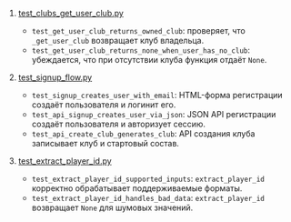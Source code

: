 1. [test_clubs_get_user_club.py](test_clubs_get_user_club.py)
   - `test_get_user_club_returns_owned_club`: проверяет, что `_get_user_club` возвращает клуб владельца.
   - `test_get_user_club_returns_none_when_user_has_no_club`: убеждается, что при отсутствии клуба функция отдаёт `None`.

2. [test_signup_flow.py](test_signup_flow.py)
   - `test_signup_creates_user_with_email`: HTML-форма регистрации создаёт пользователя и логинит его.
   - `test_api_signup_creates_user_via_json`: JSON API регистрации создаёт пользователя и авторизует сессию.
   - `test_api_create_club_generates_club`: API создания клуба записывает клуб и стартовый состав.

3. [test_extract_player_id.py](test_extract_player_id.py)
   - `test_extract_player_id_supported_inputs`: `extract_player_id` корректно обрабатывает поддерживаемые форматы.
   - `test_extract_player_id_handles_bad_data`: `extract_player_id` возвращает `None` для шумовых значений.
